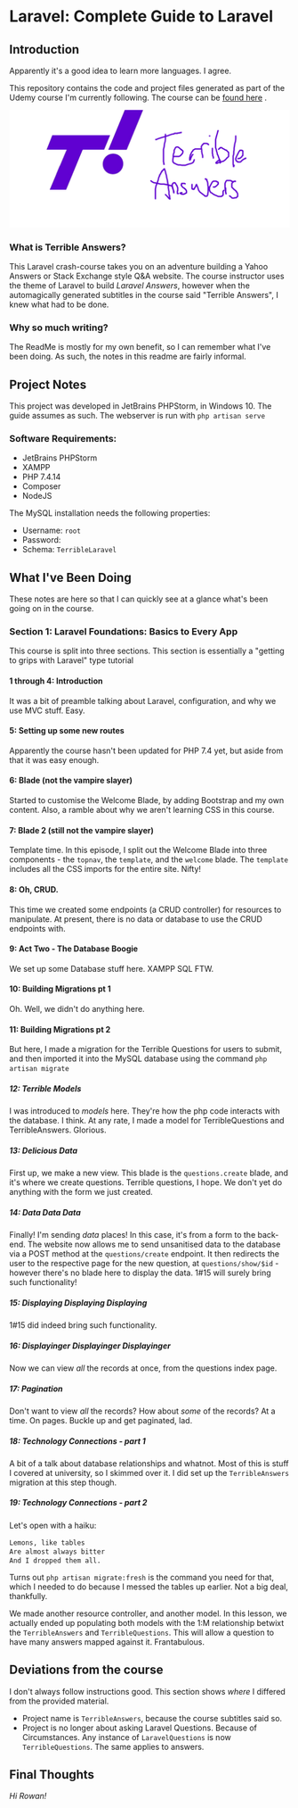 # Laravel: Complete Guide to Laravel

## Introduction

Apparently it's a good idea to learn more languages. I agree.

This repository contains the code and project files generated as part of the Udemy course I'm currently following. The
course can be
[found here](https://www.udemy.com/course/learning-path-laravel-complete-guide-to-laravel/learn/lecture/9641472#overview)
.

![Terrible Answers](/_resources/images/terrible.png)

### What is Terrible Answers?

This Laravel crash-course takes you on an adventure building a Yahoo Answers or Stack Exchange style Q&A website. The
course instructor uses the theme of Laravel to build _Laravel Answers_, however when the automagically generated
subtitles in the course said "Terrible Answers", I knew what had to be done.

### Why so much writing?

The ReadMe is mostly for my own benefit, so I can remember what I've been doing. As such, the notes in this readme are
fairly informal.

## Project Notes

This project was developed in JetBrains PHPStorm, in Windows 10. The guide assumes as such. The webserver is run
with `php artisan serve`

### Software Requirements:

- JetBrains PHPStorm
- XAMPP
- PHP 7.4.14
- Composer
- NodeJS

The MySQL installation needs the following properties:

- Username: `root`
- Password: `    `
- Schema: `TerribleLaravel`

## What I've Been Doing

These notes are here so that I can quickly see at a glance what's been going on in the course.

### Section 1: Laravel Foundations: Basics to Every App

This course is split into three sections. This section is essentially a "getting to grips with Laravel" type tutorial

#### 1 through 4: Introduction

It was a bit of preamble talking about Laravel, configuration, and why we use MVC stuff. Easy.

#### 5: Setting up some new routes

Apparently the course hasn't been updated for PHP 7.4 yet, but aside from that it was easy enough.

#### 6: Blade (not the vampire slayer)

Started to customise the Welcome Blade, by adding Bootstrap and my own content. Also, a ramble about why we aren't
learning CSS in this course.

#### 7: Blade 2 (still not the vampire slayer)

Template time. In this episode, I split out the Welcome Blade into three components - the `topnav`, the `template`, and
the `welcome` blade. The `template` includes all the CSS imports for the entire site. Nifty!

#### 8: Oh, CRUD.

This time we created some endpoints (a CRUD controller) for resources to manipulate. At present, there is no data or
database to use the CRUD endpoints with.

#### 9: Act Two - The Database Boogie

We set up some Database stuff here. XAMPP SQL FTW.

#### 10: Building Migrations pt 1

Oh. Well, we didn't do anything here.

#### 11: Building Migrations pt 2

But here, I made a migration for the Terrible Questions for users to submit, and then imported it into the MySQL
database using the command `php artisan migrate`

##### 12: Terrible Models

I was introduced to _models_ here. They're how the php code interacts with the database. I think. At any rate, I made a
model for TerribleQuestions and TerribleAnswers. Glorious.

##### 13: Delicious Data

First up, we make a new view. This blade is the `questions.create` blade, and it's where we create questions. Terrible
questions, I hope. We don't yet do anything with the form we just created.

##### 14: Data Data Data

Finally! I'm sending _data_ places! In this case, it's from a form to the back-end. The website now allows me to send
unsanitised data to the database via a POST method at the `questions/create` endpoint. It then redirects the user to the
respective page for the new question, at `questions/show/$id` - however there's no blade here to display the data. 1#15
will surely bring such functionality!

##### 15: Displaying Displaying Displaying

1#15 did indeed bring such functionality.

##### 16: Displayinger Displayinger Displayinger

Now we can view _all_ the records at once, from the questions index page.

##### 17: Pagination

Don't want to view _all_ the records? How about _some_ of the records? At a time. On pages. Buckle up and get paginated,
lad.

##### 18: Technology Connections - part 1

A bit of a talk about database relationships and whatnot. Most of this is stuff I covered at university, so I skimmed
over it. I did set up the `TerribleAnswers` migration at this step though.

##### 19: Technology Connections - part 2

Let's open with a haiku:

```
Lemons, like tables
Are almost always bitter
And I dropped them all.
```

Turns out `php artisan migrate:fresh` is the command you need for that, which I needed to do because I messed the tables
up earlier. Not a big deal, thankfully.

We made another resource controller, and another model. In this lesson, we actually ended up populating both models with
the 1:M relationship betwixt the `TerribleAnswers` and `TerribleQuestions`. This will allow a question to have many
answers mapped against it. Frantabulous.

## Deviations from the course

I don't always follow instructions good. This section shows _where_ I differed from the provided material.

- Project name is `TerribleAnswers`, because the course subtitles said so.
- Project is no longer about asking Laravel Questions. Because of Circumstances. Any instance of `LaravelQuestions` is
  now `TerribleQuestions`. The same applies to answers.

## Final Thoughts

_Hi Rowan!_